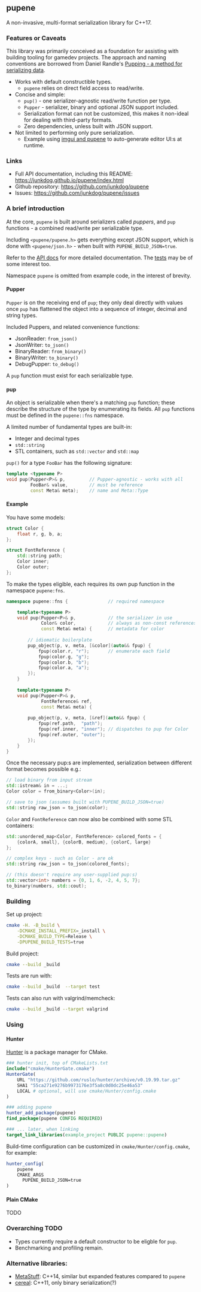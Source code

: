 
## pupene

A non-invasive, multi-format serialization library for C++17.


### Features or Caveats 

This library was primarily conceived as a foundation for assisting with building 
tooling for gamedev projects. The approach and naming conventions are borrowed
from Daniel Randle's [Pupping - a method for serializing data][article]. 

- Works with default constructible types.
  - `pupene` relies on direct field access to read/write. 
- Concise and simple:
    - `pup()` - one serializer-agnostic read/write function per type.
    - `Pupper` - serializer, binary and optional JSON support included. 
    - Serialization format can not be customized, this makes it non-ideal for
      dealing with third-party formats.
    - Zero dependencies, unless built with JSON support. 
- Not limited to performing only pure serialization.
  - Example using [imgui and pupene][imgui_example] to auto-generate editor UI:s at runtime. 

 [imgui_example]: https://github.com/junkdog/pupene_example
 [article]: https://www.gamedev.net/articles/programming/general-and-gameplay-programming/pupping-a-method-for-serializing-data-r4485/


### Links

- Full API documentation, including this README: https://junkdog.github.io/pupene/index.html
- Github repository: https://github.com/junkdog/pupene
- Issues: https://github.com/junkdog/pupene/issues


### A brief introduction 

At the core, `pupene` is built around serializers called _puppers_, and `pup`
functions - a combined read/write per serializable type.

Including `<pupene/pupene.h>` gets everything except JSON support, which
is done with `<pupene/json.h>` - when built with `PUPENE_BUILD_JSON=true`.

Refer to the [API docs](https://junkdog.github.io/pupene) for more detailed
documentation. The [tests][tests] may be of some interest too.

Namespace `pupene` is omitted from example code, in the interest of brevity.

 [tests]: https://github.com/junkdog/pupene/tree/master/test


#### Pupper

`Pupper` is on the receiving end of `pup`; they only deal directly with values once
`pup` has flattened the object into a sequence of integer, decimal and string types. 

Included Puppers, and related convenience functions:
- JsonReader: `from_json()`
- JsonWriter: `to_json()`
- BinaryReader: `from_binary()`
- BinaryWriter: `to_binary()`
- DebugPupper: `to_debug()`
 

A `pup` function must exist for each serializable type. 

#### pup 

An object is serializable when there's a matching `pup` function; these describe 
the structure of the type by enumerating its fields. All `pup` functions must
be defined in the `pupene::fns` namespace.

A limited number of fundamental types are built-in:
- Integer and decimal types
- `std::string`
- STL containers, such as `std::vector` and `std::map`

`pup()` for a type `FooBar` has the following signature:

```cpp
template <typename P>
void pup(Pupper<P>& p,         // Pupper-agnostic - works with all  
         FooBar& value,        // must be reference
         const Meta& meta);    // name and Meta::Type
```


#### Example

You have some models:

```cpp
struct Color {
    float r, g, b, a;
};

struct FontReference {
    std::string path;             
    Color inner;
    Color outer;
};
```

To make the types eligible, each requires its own pup function in the namespace `pupene:fns`.

```cpp
namespace pupene::fns {               // required namespace

    template<typename P>
    void pup(Pupper<P>& p,            // the serializer in use 
             Color& color,            // always as non-const references 
             const Meta& meta) {      // metadata for color 
        
        // idiomatic boilerplate     
        pup_object(p, v, meta, [&color](auto&& fpup) {
            fpup(color.r, "r");       // enumerate each field
            fpup(color.g, "g");
            fpup(color.b, "b");
            fpup(color.a, "a");
        });
    }
    
    template<typename P>
    void pup(Pupper<P>& p,          
             FontReference& ref,    
             const Meta& meta) {    
        
        pup_object(p, v, meta, [&ref](auto&& fpup) {
            fpup(ref.path,  "path");  
            fpup(ref.inner, "inner"); // dispatches to pup for Color
            fpup(ref.outer, "outer");
        });
    }
}
```

Once the necessary pup:s are implemented, serialization between different
format becomes possible e.g.:

```cpp
// load binary from input stream
std::istream& in = ...;
Color color = from_binary<Color>(in);

// save to json (assumes built with PUPENE_BUILD_JSON=true)
std::string raw_json = to_json(color);
```

`Color` and `FontReference` can now also be combined with some STL containers: 

```cpp
std::unordered_map<Color, FontReference> colored_fonts = {
    {colorA, small}, {colorB, medium}, {colorC, large}
};

// complex keys - such as Color - are ok
std::string raw_json = to_json(colored_fonts);

// (this doesn't require any user-supplied pup:s)
std::vector<int> numbers = {0, 1, 6, -2, 4, 5, 7};
to_binary(numbers, std::cout);
```


### Building

Set up project:

```bash
cmake -H. -B_build \
    -DCMAKE_INSTALL_PREFIX=_install \
    -DCMAKE_BUILD_TYPE=Release \
    -DPUPENE_BUILD_TESTS=true
```

Build project:
```bash
cmake --build _build
```

Tests are run with:

```bash
cmake --build _build  --target test    
```

Tests can also run with valgrind/memcheck:
```bash
cmake --build _build --target valgrind
```

### Using

#### Hunter 

[Hunter](https://github.com/ruslo/hunter) is a package manager for CMake.  

```cmake
### hunter init, top of CMakeLists.txt
include("cmake/HunterGate.cmake")
HunterGate(
    URL "https://github.com/ruslo/hunter/archive/v0.19.99.tar.gz"
    SHA1 "55ca271e9276b9973176e3f5a8c0d0dc25e46a53"
    LOCAL # optional, will use cmake/Hunter/config.cmake 
)

### adding pupene
hunter_add_package(pupene)
find_package(pupene CONFIG REQUIRED)

### ... later, when linking
target_link_libraries(example_project PUBLIC pupene::pupene)

```

Build-time configuration can be customized in `cmake/Hunter/config.cmake`, for example:  

```cmake
hunter_config(
    pupene
    CMAKE_ARGS
      PUPENE_BUILD_JSON=true
)
```

#### Plain CMake
TODO
 

### Overarching TODO
- Types currently require a default constructor to be eligble for `pup`.
- Benchmarking and profiling remain.

### Alternative libraries:
- [MetaStuff](https://github.com/eliasdaler/MetaStuff): C++14, similar but expanded features compared to `pupene`
- [cereal](https://github.com/USCiLab/cereal): C++11, only binary serialization(?)

